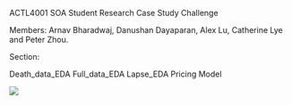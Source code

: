 ACTL4001 SOA Student Research Case Study Challenge

Members: Arnav Bharadwaj, Danushan Dayaparan, Alex Lu, Catherine Lye and Peter Zhou.

Section:

Death_data_EDA
Full_data_EDA
Lapse_EDA
Pricing Model

![](Actuarial.gif)
